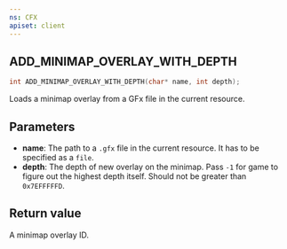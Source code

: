 ```yaml
---
ns: CFX
apiset: client
---
```

## ADD_MINIMAP_OVERLAY_WITH_DEPTH

```c
int ADD_MINIMAP_OVERLAY_WITH_DEPTH(char* name, int depth);
```

Loads a minimap overlay from a GFx file in the current resource.

## Parameters
* **name**: The path to a `.gfx` file in the current resource. It has to be specified as a `file`.
* **depth**: The depth of new overlay on the minimap. Pass `-1` for game to figure out the highest depth itself. Should not be greater than `0x7EFFFFFD`.

## Return value
A minimap overlay ID.
